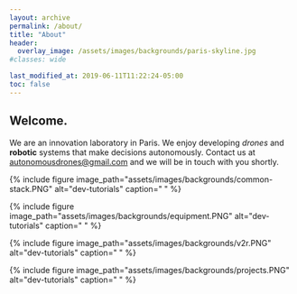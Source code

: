 ```yaml
---
layout: archive
permalink: /about/
title: "About"
header:
  overlay_image: /assets/images/backgrounds/paris-skyline.jpg
#classes: wide

last_modified_at: 2019-06-11T11:22:24-05:00
toc: false
---
```

<h2>Welcome.</h2>

We are an innovation laboratory in Paris.
We enjoy developing _drones_ and **robotic** systems that make decisions autonomously.
Contact us at autonomousdrones@gmail.com and we will be in touch with you shortly.

{%
include figure
image_path="assets/images/backgrounds/common-stack.PNG"
alt="dev-tutorials"
caption=" "
%}

{%
include figure
image_path="assets/images/backgrounds/equipment.PNG"
alt="dev-tutorials"
caption=" "
%}

{%
include figure
image_path="assets/images/backgrounds/v2r.PNG"
alt="dev-tutorials"
caption=" "
%}

{%
include figure
image_path="assets/images/backgrounds/projects.PNG"
alt="dev-tutorials"
caption=" "
%}
